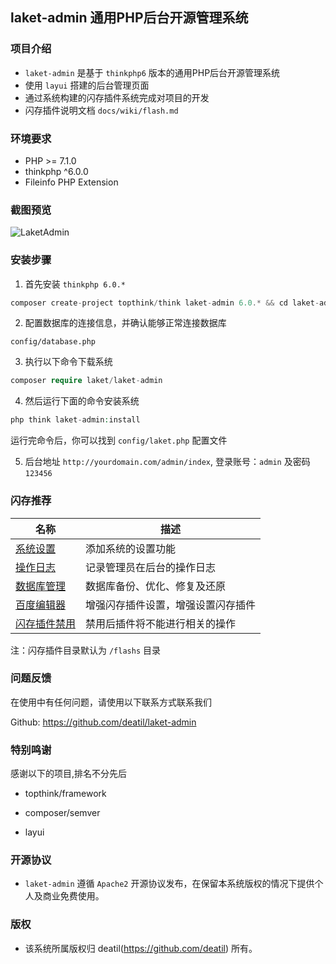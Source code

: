 ## laket-admin 通用PHP后台开源管理系统


### 项目介绍

*  `laket-admin` 是基于 `thinkphp6` 版本的通用PHP后台开源管理系统
*  使用 `layui` 搭建的后台管理页面
*  通过系统构建的闪存插件系统完成对项目的开发
*  闪存插件说明文档 `docs/wiki/flash.md`


### 环境要求

 - PHP >= 7.1.0
 - thinkphp ^6.0.0
 - Fileinfo PHP Extension


### 截图预览

![LaketAdmin](https://user-images.githubusercontent.com/24578855/111893388-652cb900-8a3d-11eb-9f09-3983de3aefa5.png)


### 安装步骤

1. 首先安装 `thinkphp 6.0.*`

```php
composer create-project topthink/think laket-admin 6.0.* && cd laket-admin
```

2. 配置数据库的连接信息，并确认能够正常连接数据库

```
config/database.php
```

3. 执行以下命令下载系统

```php
composer require laket/laket-admin
```

4. 然后运行下面的命令安装系统

```php
php think laket-admin:install
```

运行完命令后，你可以找到 `config/laket.php` 配置文件

5. 后台地址 `http://yourdomain.com/admin/index`, 登录账号：`admin` 及密码 `123456`


### 闪存推荐

| 名称 | 描述 |
| --- | --- |
| [系统设置](https://github.com/deatil/laket-settings) | 添加系统的设置功能 |
| [操作日志](https://github.com/deatil/laket-operation-log) | 记录管理员在后台的操作日志 |
| [数据库管理](https://github.com/deatil/laket-admin-database) | 数据库备份、优化、修复及还原 |
| [百度编辑器](https://github.com/deatil/laket-ueditor) | 增强闪存插件设置，增强设置闪存插件 |
| [闪存插件禁用](https://github.com/deatil/laket-flash-disable) | 禁用后插件将不能进行相关的操作 |

注：闪存插件目录默认为 `/flashs` 目录


### 问题反馈

在使用中有任何问题，请使用以下联系方式联系我们

Github: https://github.com/deatil/laket-admin


### 特别鸣谢

感谢以下的项目,排名不分先后

 - topthink/framework
 
 - composer/semver
 
 - layui


### 开源协议

*  `laket-admin` 遵循 `Apache2` 开源协议发布，在保留本系统版权的情况下提供个人及商业免费使用。 


### 版权

*  该系统所属版权归 deatil(https://github.com/deatil) 所有。

